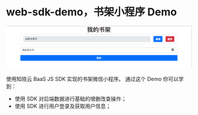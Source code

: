# web-sdk-demo，书架小程序 Demo

<p align="center"><img src="assets/web-sdk-demo.png" /></p>

使用知晓云 BaaS JS SDK 实现的书架微信小程序。
通过这个 Demo 你可以学到：

- 使用 SDK 对后端数据进行基础的增删改查操作；
- 使用 SDK 进行用户登录及获取用户信息；